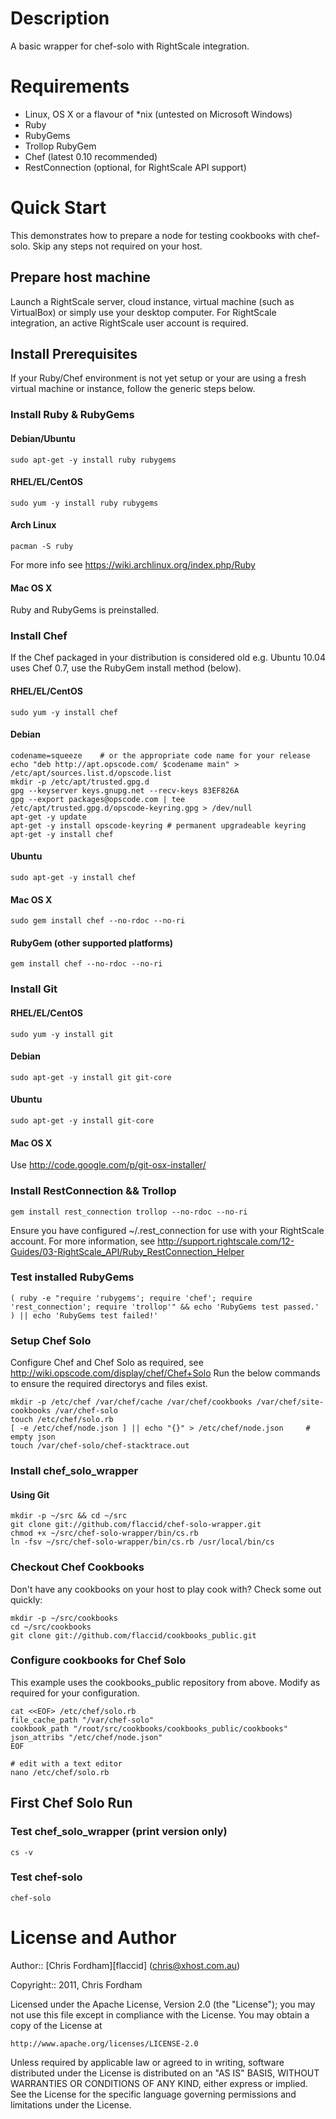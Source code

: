 # Description

A basic wrapper for chef-solo with RightScale integration.

# Requirements

* Linux, OS X or a flavour of *nix (untested on Microsoft Windows)
* Ruby
* RubyGems
* Trollop RubyGem
* Chef (latest 0.10 recommended)
* RestConnection (optional, for RightScale API support)

# Quick Start

This demonstrates how to prepare a node for testing cookbooks with chef-solo. Skip any steps not required on your host.

## Prepare host machine

Launch a RightScale server, cloud instance, virtual machine (such as VirtualBox) or simply use your desktop computer.
For RightScale integration, an active RightScale user account is required.

## Install Prerequisites

If your Ruby/Chef environment is not yet setup or your are using a fresh virtual machine or instance, follow the generic steps below.

### Install Ruby & RubyGems

#### Debian/Ubuntu

    sudo apt-get -y install ruby rubygems

#### RHEL/EL/CentOS

    sudo yum -y install ruby rubygems

#### Arch Linux

	pacman -S ruby

For more info see https://wiki.archlinux.org/index.php/Ruby

#### Mac OS X

Ruby and RubyGems is preinstalled.

### Install Chef

If the Chef packaged in your distribution is considered old e.g. Ubuntu 10.04 uses Chef 0.7, use the RubyGem install method (below).

#### RHEL/EL/CentOS

    sudo yum -y install chef

#### Debian

    codename=squeeze    # or the appropriate code name for your release
    echo "deb http://apt.opscode.com/ $codename main" > /etc/apt/sources.list.d/opscode.list
    mkdir -p /etc/apt/trusted.gpg.d 
    gpg --keyserver keys.gnupg.net --recv-keys 83EF826A 
    gpg --export packages@opscode.com | tee /etc/apt/trusted.gpg.d/opscode-keyring.gpg > /dev/null
    apt-get -y update 
    apt-get -y install opscode-keyring # permanent upgradeable keyring
    apt-get -y install chef
	
#### Ubuntu

    sudo apt-get -y install chef

#### Mac OS X

    sudo gem install chef --no-rdoc --no-ri
	
#### RubyGem (other supported platforms)

    gem install chef --no-rdoc --no-ri

### Install Git

#### RHEL/EL/CentOS

    sudo yum -y install git

#### Debian

    sudo apt-get -y install git git-core

#### Ubuntu

    sudo apt-get -y install git-core

#### Mac OS X

Use http://code.google.com/p/git-osx-installer/

### Install RestConnection && Trollop

    gem install rest_connection trollop --no-rdoc --no-ri

Ensure you have configured ~/.rest_connection for use with your RightScale account.
For more information, see http://support.rightscale.com/12-Guides/03-RightScale_API/Ruby_RestConnection_Helper
	
### Test installed RubyGems

    ( ruby -e "require 'rubygems'; require 'chef'; require 'rest_connection'; require 'trollop'" && echo 'RubyGems test passed.' ) || echo 'RubyGems test failed!'

### Setup Chef Solo

Configure Chef and Chef Solo as required, see http://wiki.opscode.com/display/chef/Chef+Solo
Run the below commands to ensure the required directorys and files exist.

    mkdir -p /etc/chef /var/chef/cache /var/chef/cookbooks /var/chef/site-cookbooks /var/chef-solo
    touch /etc/chef/solo.rb
    [ -e /etc/chef/node.json ] || echo "{}" > /etc/chef/node.json     # empty json
    touch /var/chef-solo/chef-stacktrace.out
	
### Install chef_solo_wrapper

#### Using Git

    mkdir -p ~/src && cd ~/src
    git clone git://github.com/flaccid/chef-solo-wrapper.git
    chmod +x ~/src/chef-solo-wrapper/bin/cs.rb
    ln -fsv ~/src/chef-solo-wrapper/bin/cs.rb /usr/local/bin/cs

### Checkout Chef Cookbooks

Don't have any cookbooks on your host to play cook with? Check some out quickly:

    mkdir -p ~/src/cookbooks
    cd ~/src/cookbooks
    git clone git://github.com/flaccid/cookbooks_public.git

### Configure cookbooks for Chef Solo

This example uses the cookbooks_public repository from above. Modify as required for your configuration.

    cat <<EOF> /etc/chef/solo.rb
    file_cache_path "/var/chef-solo"
    cookbook_path "/root/src/cookbooks/cookbooks_public/cookbooks"
    json_attribs "/etc/chef/node.json"
    EOF

	# edit with a text editor
	nano /etc/chef/solo.rb

## First Chef Solo Run

### Test chef_solo_wrapper (print version only)

    cs -v
    
### Test chef-solo

	chef-solo
	
# License and Author

Author:: [Chris Fordham][flaccid] (<chris@xhost.com.au>)

Copyright:: 2011, Chris Fordham

Licensed under the Apache License, Version 2.0 (the "License");
you may not use this file except in compliance with the License.
You may obtain a copy of the License at

    http://www.apache.org/licenses/LICENSE-2.0

Unless required by applicable law or agreed to in writing, software
distributed under the License is distributed on an "AS IS" BASIS,
WITHOUT WARRANTIES OR CONDITIONS OF ANY KIND, either express or implied.
See the License for the specific language governing permissions and
limitations under the License.
